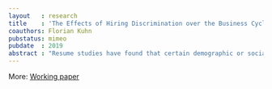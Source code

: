 ```yaml
---
layout   : research
title    : 'The Effects of Hiring Discrimination over the Business Cycle.'
coauthors: Florian Kuhn
pubstatus: mimeo
pubdate  : 2019
abstract : "Resume studies have found that certain demographic or social groups have lower callback rates for job interviews than others. We show theoretically that such a form of hiring discrimination implies a higher volatility of labor market outcomes for the discriminated group in the context of a standard search-and-matching model with an urn-ball matching function. In line with this prediction, CPS data shows that blacks in the US have higher unemployment volatility over the business cycle compared to whites when controlling for many observables visible to employers. We do not find the same effect for women when compared to men, consistent with the fact that resume studies generally find hiring discrimination for women to be at least an order of magnitude smaller than for blacks. Quantitatively, our theoretic setup allows us to directly use the point estimates from resume studies as parameter inputs for the differential in hiring rates in our model. Doing so, and calibrating to the US labor market, we find that the model can explain 70% of the extra business cycle volatility in the black unemployment rate."
---
```

More: [Working paper](http://www.floriankuhn.com/docs/BC_effects_of_discrimination.pdf)
